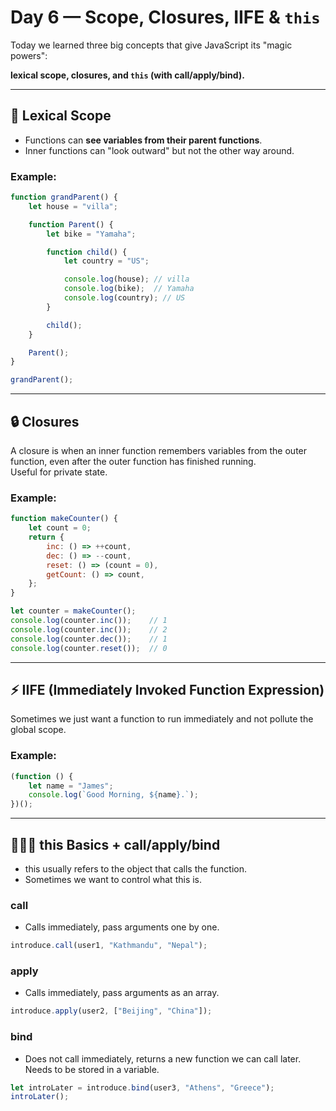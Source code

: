 # Day 6 — Scope, Closures, IIFE & `this`

Today we learned three big concepts that give JavaScript its "magic powers":

**lexical scope, closures, and `this` (with call/apply/bind).**

---

## 🧩 Lexical Scope

- Functions can **see variables from their parent functions**.
- Inner functions can "look outward" but not the other way around.

### Example:
```javascript
function grandParent() {
    let house = "villa";

    function Parent() {
        let bike = "Yamaha";

        function child() {
            let country = "US";

            console.log(house); // villa
            console.log(bike);  // Yamaha
            console.log(country); // US
        }

        child();
    }

    Parent();
}

grandParent();
```

---

## 🔒 Closures

A closure is when an inner function remembers variables from the outer function, even after the outer function has finished running.  
Useful for private state.

### Example:
```javascript
function makeCounter() {
    let count = 0;
    return {
        inc: () => ++count,
        dec: () => --count,
        reset: () => (count = 0),
        getCount: () => count,
    };
}

let counter = makeCounter();
console.log(counter.inc());    // 1
console.log(counter.inc());    // 2
console.log(counter.dec());    // 1
console.log(counter.reset());  // 0
```
--- 
## ⚡ IIFE (Immediately Invoked Function Expression)

Sometimes we just want a function to run immediately and not pollute the global scope.
### Example:
```javascript
(function () {
    let name = "James";
    console.log(`Good Morning, ${name}.`);
})();
```
--- 
## 🧑‍🤝‍🧑 this Basics + call/apply/bind

- this usually refers to the object that calls the function.
- Sometimes we want to control what this is.

### call

- Calls immediately, pass arguments one by one.

```javascript
introduce.call(user1, "Kathmandu", "Nepal");
```

### apply

- Calls immediately, pass arguments as an array.
```javascript
introduce.apply(user2, ["Beijing", "China"]);
```

### bind

- Does not call immediately, returns a new function we can call later. Needs to be stored in a variable.
```javascript
let introLater = introduce.bind(user3, "Athens", "Greece");
introLater();
```